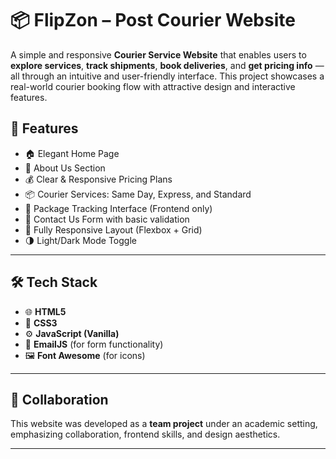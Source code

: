 # 📦 FlipZon – Post Courier Website

A simple and responsive **Courier Service Website** that enables users to **explore services**, **track shipments**, **book deliveries**, and **get pricing info** — all through an intuitive and user-friendly interface. This project showcases a real-world courier booking flow with attractive design and interactive features.


## 🚀 Features

- 🏠 Elegant Home Page 
- 📖 About Us Section 
- 💰 Clear & Responsive Pricing Plans
- 📦 Courier Services: Same Day, Express, and Standard
- 🔎 Package Tracking Interface (Frontend only)
- 📩 Contact Us Form with basic validation
- 📱 Fully Responsive Layout (Flexbox + Grid)
- 🌗 Light/Dark Mode Toggle 

---

## 🛠️ Tech Stack

- 🌐 **HTML5**
- 🎨 **CSS3**
- ⚙️ **JavaScript (Vanilla)**  
- 📁 **EmailJS** (for form functionality)
- 🖼️ **Font Awesome** (for icons)

---

## 🤝 Collaboration

This website was developed as a **team project** under an academic setting, emphasizing collaboration, frontend skills, and design aesthetics.

---
